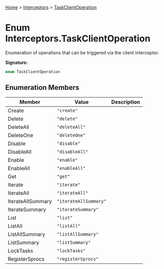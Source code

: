 [Home](../../../index.md) &gt; [Interceptors](../../interceptors.md) &gt; [TaskClientOperation](./taskclientoperation.md)

# Enum Interceptors.TaskClientOperation

Enumeration of operations that can be triggered via the client interceptor.

<b>Signature:</b>

```typescript
enum TaskClientOperation 
```

## Enumeration Members

|  Member | Value | Description |
|  --- | --- | --- |
|  Create | `"create"` |  |
|  Delete | `"delete"` |  |
|  DeleteAll | `"deleteAll"` |  |
|  DeleteOne | `"deleteOne"` |  |
|  Disable | `"disable"` |  |
|  DisableAll | `"disableAll"` |  |
|  Enable | `"enable"` |  |
|  EnableAll | `"enableAll"` |  |
|  Get | `"get"` |  |
|  Iterate | `"iterate"` |  |
|  IterateAll | `"iterateAll"` |  |
|  IterateAllSummary | `"iterateAllSummary"` |  |
|  IterateSummary | `"iterateSummary"` |  |
|  List | `"list"` |  |
|  ListAll | `"listAll"` |  |
|  ListAllSummary | `"listAllSummary"` |  |
|  ListSummary | `"listSummary"` |  |
|  LockTasks | `"lockTasks"` |  |
|  RegisterSprocs | `"registerSprocs"` |  |

